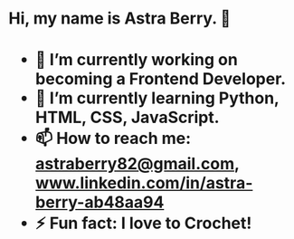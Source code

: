 <h1 align-"center">Hi, my name is Astra Berry. 👋<h1>

- 🔭 I’m currently working on becoming a Frontend Developer.
- 🌱 I’m currently learning Python, HTML, CSS, JavaScript.
- 📫 How to reach me: astraberry82@gmail.com, www.linkedin.com/in/astra-berry-ab48aa94
- ⚡ Fun fact: I love to Crochet!
